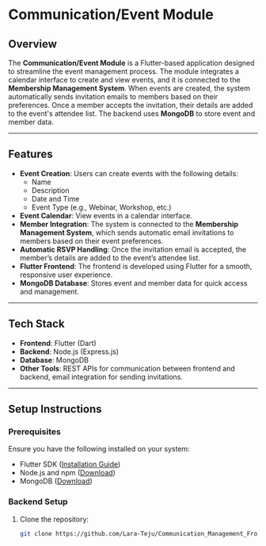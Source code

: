 # Communication/Event Module

## Overview
The **Communication/Event Module** is a Flutter-based application designed to streamline the event management process. The module integrates a calendar interface to create and view events, and it is connected to the **Membership Management System**. When events are created, the system automatically sends invitation emails to members based on their preferences. Once a member accepts the invitation, their details are added to the event's attendee list. The backend uses **MongoDB** to store event and member data.

---

## Features
- **Event Creation**: Users can create events with the following details:
  - Name
  - Description
  - Date and Time
  - Event Type (e.g., Webinar, Workshop, etc.)
- **Event Calendar**: View events in a calendar interface.
- **Member Integration**: The system is connected to the **Membership Management System**, which sends automatic email invitations to members based on their event preferences.
- **Automatic RSVP Handling**: Once the invitation email is accepted, the member’s details are added to the event’s attendee list.
- **Flutter Frontend**: The frontend is developed using Flutter for a smooth, responsive user experience.
- **MongoDB Database**: Stores event and member data for quick access and management.

---

## Tech Stack
- **Frontend**: Flutter (Dart)
- **Backend**: Node.js (Express.js)
- **Database**: MongoDB
- **Other Tools**: REST APIs for communication between frontend and backend, email integration for sending invitations.

---

## Setup Instructions

### Prerequisites
Ensure you have the following installed on your system:
- Flutter SDK ([Installation Guide](https://docs.flutter.dev/get-started/install))
- Node.js and npm ([Download](https://nodejs.org/))
- MongoDB ([Download](https://www.mongodb.com/try/download/community))

### Backend Setup
1. Clone the repository:
   ```bash
   git clone https://github.com/Lara-Teju/Communication_Management_Frontend.git

